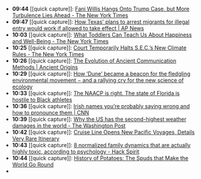 - **09:44** [[quick capture]]:  [Fani Willis Hangs Onto Trump Case, but More Turbulence Lies Ahead - The New York Times](https://www.nytimes.com/2024/03/15/us/fani-willis-trump-georgia-case.html)
- **09:47** [[quick capture]]:  [How Texas' plans to arrest migrants for illegal entry would work if allowed to take effect | AP News](https://apnews.com/article/immigration-texas-2edc0f202156bf792cd531e814bbf2f5)
- **10:03** [[quick capture]]:  [What Toddlers Can Teach Us About Happiness and Well-Being - The New York Times](https://www.nytimes.com/2024/03/15/well/live/tips-happiness-mental-health-well-being.html)
- **10:25** [[quick capture]]:  [Court Temporarily Halts S.E.C.’s New Climate Rules - The New York Times](https://www.nytimes.com/2024/03/15/climate/sec-climate-rules-lawsuit.html)
- **10:26** [[quick capture]]:  [The Evolution of Ancient Communication Methods | Ancient Origins](https://www.ancient-origins.net/human-origins-science/ancient-communication-methods-0020510)
- **10:29** [[quick capture]]:  [How ‘Dune’ became a beacon for the fledgling environmental movement − and a rallying cry for the new science of ecology](https://theconversation.com/how-dune-became-a-beacon-for-the-fledgling-environmental-movement-and-a-rallying-cry-for-the-new-science-of-ecology-225156)
- **10:33** [[quick capture]]:  [The NAACP is right. The state of Florida is hostile to Black athletes](https://www.usatoday.com/story/sports/columnist/mike-freeman/2024/03/16/naacp-florida-dei-black-athletes/72976987007/)
- **10:36** [[quick capture]]:  [Irish names you’re probably saying wrong and how to pronounce them | CNN](https://www.cnn.com/travel/irish-names-pronunciation/index.html)
- **10:39** [[quick capture]]:  [Why the US has the second-highest weather damages in the world - The Washington Post](https://www.washingtonpost.com/climate-environment/2024/03/16/us-disaster-costs-second-world/)
- **10:42** [[quick capture]]:  [Cruise Line Opens New Pacific Voyages, Details Very Rare Itinerary](https://www.cruisehive.com/cruise-line-opens-new-pacific-voyages-details-very-rare-itinerary/126191)
- **10:43** [[quick capture]]:  [8 normalized family dynamics that are actually highly toxic, according to psychology - Hack Spirit](https://hackspirit.com/normalized-family-dynamics-that-are-actually-highly-toxic-according-to-psychology/)
- **10:44** [[quick capture]]:  [History of Potatoes: The Spuds that Make the World Go Round](https://www.thecollector.com/history-potatoes-world/)
-